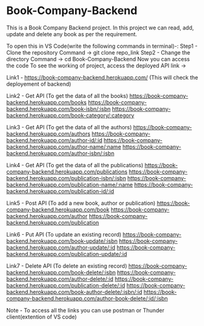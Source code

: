 # Book-Company-Backend

This is a Book Company Backend project.
In this project we can read, add, update and delete any book as per the requirement.

To open this in VS Code(write the following commands in terminal)-:
  Step1 - Clone the repository 
          Command -> git clone repo_link
  Step2 - Change the directory
          Command -> cd Book-Company-Backend
  Now you can access the code
To see the working of project, access the deployed API link -> 
   
   Link1 - https://book-company-backend.herokuapp.com/
        (This will check the deployement of backend)
       
   Link2 -   Get API (To get the data of all the books)
           https://book-company-backend.herokuapp.com/books
           https://book-company-backend.herokuapp.com/book-isbn/:isbn
           https://book-company-backend.herokuapp.com/book-category/:category
           
   Link3 -   Get API (To get the data of all the authors)
           https://book-company-backend.herokuapp.com/authors
           https://book-company-backend.herokuapp.com/author-id/:id
           https://book-company-backend.herokuapp.com/author-name/:name
           https://book-company-backend.herokuapp.com/author-isbn/:isbn
           
   Link4 -   Get API (To get the data of all the publications)
           https://book-company-backend.herokuapp.com/publications
           https://book-company-backend.herokuapp.com/publication-isbn/:isbn
           https://book-company-backend.herokuapp.com/publication-name/:name
           https://book-company-backend.herokuapp.com/publication-id/:id
        
         
   Link5 - Post API (To add a new book, author or publication)
           https://book-company-backend.herokuapp.com/book
           https://book-company-backend.herokuapp.com/author
           https://book-company-backend.herokuapp.com/publication
           
   Link6 - Put API (To update an existing record)
           https://book-company-backend.herokuapp.com/book-update/:isbn
           https://book-company-backend.herokuapp.com/author-update/:id
           https://book-company-backend.herokuapp.com/publication-update/:id
           
   Link7 - Delete API (To delete an existing record) 
           https://book-company-backend.herokuapp.com/book-delete/:isbn
           https://book-company-backend.herokuapp.com/author-delete/:id
           https://book-company-backend.herokuapp.com/publication-delete/:id
           https://book-company-backend.herokuapp.com/book-author-delete/:isbn/:id
           https://book-company-backend.herokuapp.com/author-book-delete/:id/:isbn
         
   Note - To access all the links you can use postman or Thunder client(extention of VS code)
           
